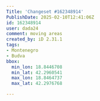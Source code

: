 ```yaml
---
Title: 'Changeset #162348914'
PublishDate: 2025-02-10T12:41:06Z
id: 162348914
user: dada24
comment: moving areas
created_by: iD 2.31.1
tags:
- Montenegro
- Budva
bbox:
  min_lon: 18.8446708
  min_lat: 42.2960541
  max_lon: 18.8464737
  max_lat: 42.2976768

---
```

